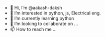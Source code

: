 - 👋 Hi, I’m @aakash-daksh
- 👀 I’m interested in python, js, Electrical eng.
- 🌱 I’m currently learning python
- 💞️ I’m looking to collaborate on ...
- 📫 How to reach me ...

<!---
aakash-daksh/aakash-daksh is a ✨ special ✨ repository because its `README.md` (this file) appears on your GitHub profile.
You can click the Preview link to take a look at your changes.
--->
